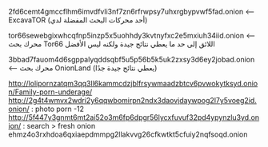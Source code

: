 2fd6cemt4gmccflhm6imvdfvli3nf7zn6rfrwpsy7uhxrgbypvwf5fad.onion <-- ExcavaTOR (أحد محركات البحث المفضلة لدي)

tor66sewebgixwhcqfnp5inzp5x5uohhdy3kvtnyfxc2e5mxiuh34iid.onion <-- محرك بحث Tor66 اللائق إلى حد ما يعطي نتائج جيدة ولكنه ليس الأفضل

3bbad7fauom4d6sgppalyqddsqbf5u5p56b5k5uk2zxsy3d6ey2jobad.onion <-- محرك بحث OnionLand (يعطي نتائج جيدة جدًا)


http://lolipornzatqm3qq3ll6kammcdzjblfrsywmaadzbtcv6pvwokytksyd.onion/Family-porn-underage/
http://2g4t4wmvx2wdri2y6qqwbomirpn2ndx3daovjdaywpog2l7y5voeg2id.onion/ : photo porn -12
http://5f447y3gnmt6mt2ai52o3m6fp6dpgr56lycxfuvuf32pd4ypynzlu3yd.onion/ : search > fresh onion
ehmz4o3rxhdoa6qxiaepdmmpg2llakvvg26cfkwtkt5cfuiy2nqfsoqd.onion
          
